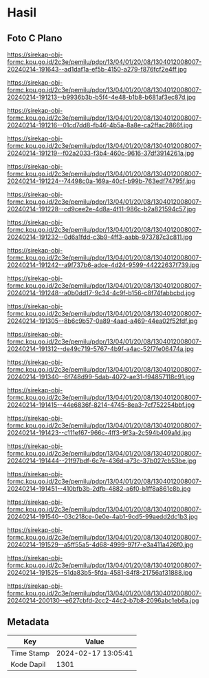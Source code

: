 # Hasil

## Foto C Plano

https://sirekap-obj-formc.kpu.go.id/2c3e/pemilu/pdpr/13/04/01/20/08/1304012008007-20240214-191643--ad1daf1a-ef5b-4150-a279-f876fcf2e4ff.jpg

https://sirekap-obj-formc.kpu.go.id/2c3e/pemilu/pdpr/13/04/01/20/08/1304012008007-20240214-191213--b9936b3b-b5f4-4e48-b1b8-b681af3ec87d.jpg

https://sirekap-obj-formc.kpu.go.id/2c3e/pemilu/pdpr/13/04/01/20/08/1304012008007-20240214-191216--01cd7dd8-fb46-4b5a-8a8e-ca2ffac2866f.jpg

https://sirekap-obj-formc.kpu.go.id/2c3e/pemilu/pdpr/13/04/01/20/08/1304012008007-20240214-191219--f02a2033-f3b4-460c-9616-37df3914261a.jpg

https://sirekap-obj-formc.kpu.go.id/2c3e/pemilu/pdpr/13/04/01/20/08/1304012008007-20240214-191224--74498c0a-169a-40cf-b99b-763edf74795f.jpg

https://sirekap-obj-formc.kpu.go.id/2c3e/pemilu/pdpr/13/04/01/20/08/1304012008007-20240214-191228--cd9cee2e-4d8a-4f11-986c-b2a821594c57.jpg

https://sirekap-obj-formc.kpu.go.id/2c3e/pemilu/pdpr/13/04/01/20/08/1304012008007-20240214-191232--0d6a1fdd-c3b9-4ff3-aabb-973787c3c811.jpg

https://sirekap-obj-formc.kpu.go.id/2c3e/pemilu/pdpr/13/04/01/20/08/1304012008007-20240214-191242--a9f737b6-adce-4d24-9599-44222637f739.jpg

https://sirekap-obj-formc.kpu.go.id/2c3e/pemilu/pdpr/13/04/01/20/08/1304012008007-20240214-191248--a0b0dd17-9c34-4c9f-b156-c8f74fabbcbd.jpg

https://sirekap-obj-formc.kpu.go.id/2c3e/pemilu/pdpr/13/04/01/20/08/1304012008007-20240214-191305--8b6c9b57-0a89-4aad-a469-44ea02f52fdf.jpg

https://sirekap-obj-formc.kpu.go.id/2c3e/pemilu/pdpr/13/04/01/20/08/1304012008007-20240214-191312--de49c719-5767-4b9f-a4ac-52f7fe06474a.jpg

https://sirekap-obj-formc.kpu.go.id/2c3e/pemilu/pdpr/13/04/01/20/08/1304012008007-20240214-191340--6f748d99-5dab-4072-ae31-f94857118c91.jpg

https://sirekap-obj-formc.kpu.go.id/2c3e/pemilu/pdpr/13/04/01/20/08/1304012008007-20240214-191415--44e6836f-8214-4745-8ea3-7cf752254bbf.jpg

https://sirekap-obj-formc.kpu.go.id/2c3e/pemilu/pdpr/13/04/01/20/08/1304012008007-20240214-191423--c111ef67-966c-4ff3-9f3a-2c594b409a1d.jpg

https://sirekap-obj-formc.kpu.go.id/2c3e/pemilu/pdpr/13/04/01/20/08/1304012008007-20240214-191444--21f97bdf-6c7e-436d-a73c-37b027cb53be.jpg

https://sirekap-obj-formc.kpu.go.id/2c3e/pemilu/pdpr/13/04/01/20/08/1304012008007-20240214-191451--410bfb3b-2dfb-4882-a6f0-b1ff8a861c8b.jpg

https://sirekap-obj-formc.kpu.go.id/2c3e/pemilu/pdpr/13/04/01/20/08/1304012008007-20240214-191540--03c218ce-0e0e-4ab1-9cd5-99aedd2dc1b3.jpg

https://sirekap-obj-formc.kpu.go.id/2c3e/pemilu/pdpr/13/04/01/20/08/1304012008007-20240214-191529--a5ff55a5-4d68-4999-97f7-e3a411a426f0.jpg

https://sirekap-obj-formc.kpu.go.id/2c3e/pemilu/pdpr/13/04/01/20/08/1304012008007-20240214-191525--51da83b5-5fda-4581-84f8-21756af31888.jpg

https://sirekap-obj-formc.kpu.go.id/2c3e/pemilu/pdpr/13/04/01/20/08/1304012008007-20240214-200130--e627cbfd-2cc2-44c2-b7b8-2096abc1eb6a.jpg


## Metadata

| Key        | Value               |
| ---------- | ------------------- |
| Time Stamp | 2024-02-17 13:05:41 |
| Kode Dapil | 1301                |



